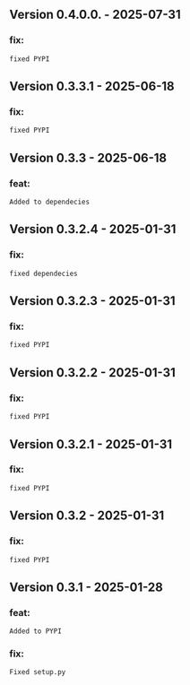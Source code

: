 ## Version 0.4.0.0. - 2025-07-31
### fix:
    fixed PYPI
## Version 0.3.3.1 - 2025-06-18
### fix:
    fixed PYPI
## Version 0.3.3 - 2025-06-18
### feat:
    Added to dependecies
## Version 0.3.2.4 - 2025-01-31
### fix:
    fixed dependecies
## Version 0.3.2.3 - 2025-01-31
### fix:
    fixed PYPI
## Version 0.3.2.2 - 2025-01-31
### fix:
    fixed PYPI
## Version 0.3.2.1 - 2025-01-31
### fix:
    fixed PYPI
## Version 0.3.2 - 2025-01-31
### fix:
    fixed PYPI
## Version 0.3.1 - 2025-01-28
### feat: 
    Added to PYPI
### fix:
    Fixed setup.py